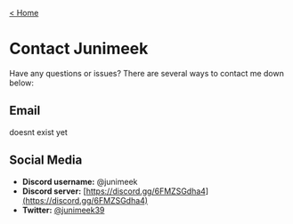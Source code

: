 <head>
    <link rel="icon" href="../resources/favicon.ico" type="image/vnd.microsoft.icon">
</head>

<a href="https://junimeek.net/">< Home</a>

# Contact Junimeek
Have any questions or issues? There are several ways to contact me down below:

## Email
doesnt exist yet

## Social Media
- **Discord username:** @junimeek
- **Discord server:** [https://discord.gg/6FMZSGdha4](https://discord.gg/6FMZSGdha4)
- **Twitter:** [@junimeek39](https://twitter.com/junimeek39)